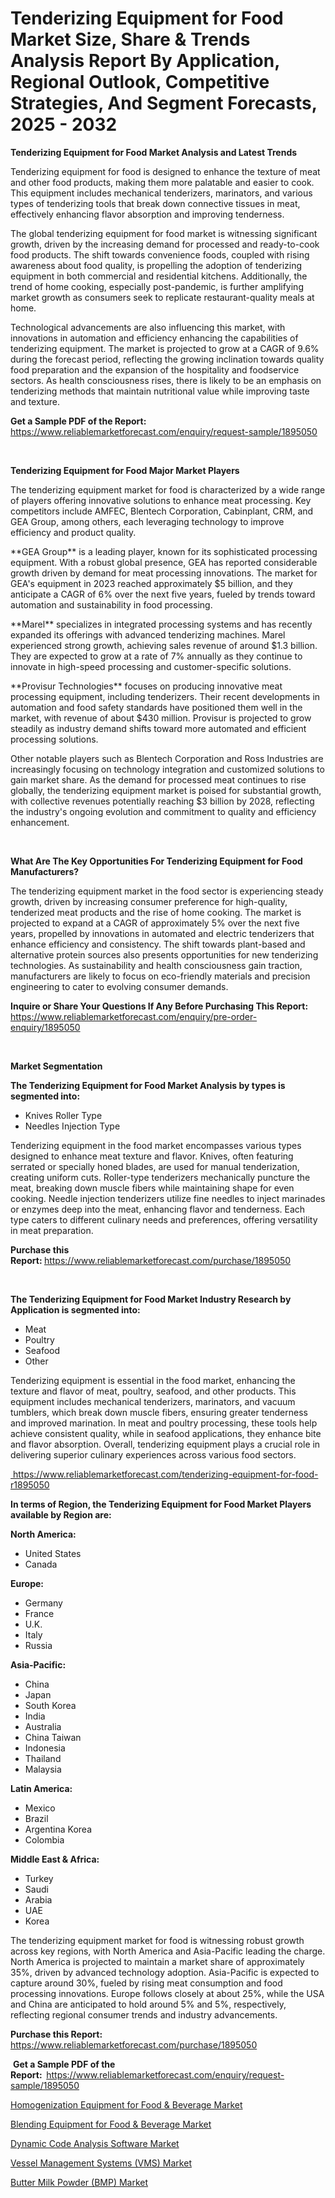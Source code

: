 <p><h1>Tenderizing Equipment for Food Market Size, Share & Trends Analysis Report By Application, Regional Outlook, Competitive Strategies, And Segment Forecasts, 2025 - 2032</h1></p><p><strong>Tenderizing Equipment for Food Market Analysis and Latest Trends</strong></p>
<p><p>Tenderizing equipment for food is designed to enhance the texture of meat and other food products, making them more palatable and easier to cook. This equipment includes mechanical tenderizers, marinators, and various types of tenderizing tools that break down connective tissues in meat, effectively enhancing flavor absorption and improving tenderness.</p><p>The global tenderizing equipment for food market is witnessing significant growth, driven by the increasing demand for processed and ready-to-cook food products. The shift towards convenience foods, coupled with rising awareness about food quality, is propelling the adoption of tenderizing equipment in both commercial and residential kitchens. Additionally, the trend of home cooking, especially post-pandemic, is further amplifying market growth as consumers seek to replicate restaurant-quality meals at home.</p><p>Technological advancements are also influencing this market, with innovations in automation and efficiency enhancing the capabilities of tenderizing equipment. The market is projected to grow at a CAGR of 9.6% during the forecast period, reflecting the growing inclination towards quality food preparation and the expansion of the hospitality and foodservice sectors. As health consciousness rises, there is likely to be an emphasis on tenderizing methods that maintain nutritional value while improving taste and texture.</p></p>
<p><strong>Get a Sample PDF of the Report:&nbsp;</strong> <a href="https://www.reliablemarketforecast.com/enquiry/request-sample/1895050?utm_campaign=1875&utm_medium=2&utm_source=Github&utm_content=ia&utm_term=28032025&utm_id=tenderizing-equipment-for-food">https://www.reliablemarketforecast.com/enquiry/request-sample/1895050</a></p>
<p>&nbsp;</p>
<p><strong>Tenderizing Equipment for Food Major Market Players</strong></p>
<p><p>The tenderizing equipment market for food is characterized by a wide range of players offering innovative solutions to enhance meat processing. Key competitors include AMFEC, Blentech Corporation, Cabinplant, CRM, and GEA Group, among others, each leveraging technology to improve efficiency and product quality.</p><p>**GEA Group** is a leading player, known for its sophisticated processing equipment. With a robust global presence, GEA has reported considerable growth driven by demand for meat processing innovations. The market for GEA's equipment in 2023 reached approximately $5 billion, and they anticipate a CAGR of 6% over the next five years, fueled by trends toward automation and sustainability in food processing.</p><p>**Marel** specializes in integrated processing systems and has recently expanded its offerings with advanced tenderizing machines. Marel experienced strong growth, achieving sales revenue of around $1.3 billion. They are expected to grow at a rate of 7% annually as they continue to innovate in high-speed processing and customer-specific solutions.</p><p>**Provisur Technologies** focuses on producing innovative meat processing equipment, including tenderizers. Their recent developments in automation and food safety standards have positioned them well in the market, with revenue of about $430 million. Provisur is projected to grow steadily as industry demand shifts toward more automated and efficient processing solutions.</p><p>Other notable players such as Blentech Corporation and Ross Industries are increasingly focusing on technology integration and customized solutions to gain market share. As the demand for processed meat continues to rise globally, the tenderizing equipment market is poised for substantial growth, with collective revenues potentially reaching $3 billion by 2028, reflecting the industry's ongoing evolution and commitment to quality and efficiency enhancement.</p></p>
<p>&nbsp;</p>
<p><strong>What Are The Key Opportunities For Tenderizing Equipment for Food Manufacturers?</strong></p>
<p><p>The tenderizing equipment market in the food sector is experiencing steady growth, driven by increasing consumer preference for high-quality, tenderized meat products and the rise of home cooking. The market is projected to expand at a CAGR of approximately 5% over the next five years, propelled by innovations in automated and electric tenderizers that enhance efficiency and consistency. The shift towards plant-based and alternative protein sources also presents opportunities for new tenderizing technologies. As sustainability and health consciousness gain traction, manufacturers are likely to focus on eco-friendly materials and precision engineering to cater to evolving consumer demands.</p></p>
<p><strong>Inquire or Share Your Questions If Any Before Purchasing This Report:</strong> <a href="https://www.reliablemarketforecast.com/enquiry/pre-order-enquiry/1895050?utm_campaign=1875&utm_medium=2&utm_source=Github&utm_content=ia&utm_term=28032025&utm_id=tenderizing-equipment-for-food">https://www.reliablemarketforecast.com/enquiry/pre-order-enquiry/1895050</a></p>
<p>&nbsp;</p>
<p><strong>Market Segmentation</strong></p>
<p><strong>The Tenderizing Equipment for Food Market Analysis by types is segmented into:</strong></p>
<p><ul><li>Knives Roller Type</li><li>Needles Injection Type</li></ul></p>
<p><p>Tenderizing equipment in the food market encompasses various types designed to enhance meat texture and flavor. Knives, often featuring serrated or specially honed blades, are used for manual tenderization, creating uniform cuts. Roller-type tenderizers mechanically puncture the meat, breaking down muscle fibers while maintaining shape for even cooking. Needle injection tenderizers utilize fine needles to inject marinades or enzymes deep into the meat, enhancing flavor and tenderness. Each type caters to different culinary needs and preferences, offering versatility in meat preparation.</p></p>
<p><strong>Purchase this Report:&nbsp;</strong><a href="https://www.reliablemarketforecast.com/purchase/1895050?utm_campaign=1875&utm_medium=2&utm_source=Github&utm_content=ia&utm_term=28032025&utm_id=tenderizing-equipment-for-food">https://www.reliablemarketforecast.com/purchase/1895050</a></p>
<p>&nbsp;</p>
<p><strong>The Tenderizing Equipment for Food Market Industry Research by Application is segmented into:</strong></p>
<p><ul><li>Meat</li><li>Poultry</li><li>Seafood</li><li>Other</li></ul></p>
<p><p>Tenderizing equipment is essential in the food market, enhancing the texture and flavor of meat, poultry, seafood, and other products. This equipment includes mechanical tenderizers, marinators, and vacuum tumblers, which break down muscle fibers, ensuring greater tenderness and improved marination. In meat and poultry processing, these tools help achieve consistent quality, while in seafood applications, they enhance bite and flavor absorption. Overall, tenderizing equipment plays a crucial role in delivering superior culinary experiences across various food sectors.</p></p>
<p><a href="https://www.reliablemarketforecast.com/tenderizing-equipment-for-food-r1895050?utm_campaign=1875&utm_medium=2&utm_source=Github&utm_content=ia&utm_term=28032025&utm_id=tenderizing-equipment-for-food">&nbsp;https://www.reliablemarketforecast.com/tenderizing-equipment-for-food-r1895050</a></p>
<p><strong>In terms of Region, the Tenderizing Equipment for Food Market Players available by Region are:</strong></p>
<p>
    <p> <strong> North America: </strong>
        <ul>
            <li>United States</li>
            <li>Canada</li>
        </ul>
        </p> 
    <p> <strong> Europe: </strong>
        <ul>
            <li>Germany</li>
            <li>France</li>
            <li>U.K.</li>
            <li>Italy</li>
            <li>Russia</li>
        </ul>
        </p> 
    <p> <strong> Asia-Pacific: </strong>
        <ul>
            <li>China</li>
            <li>Japan</li>
            <li>South Korea</li>
            <li>India</li>
            <li>Australia</li>
            <li>China Taiwan</li>
            <li>Indonesia</li>
            <li>Thailand</li>
            <li>Malaysia</li>
        </ul>
        </p> 
    <p> <strong> Latin America: </strong>
        <ul>
            <li>Mexico</li>
            <li>Brazil</li>
            <li>Argentina Korea</li>
            <li>Colombia</li>
        </ul>
        </p> 
    <p> <strong> Middle East & Africa: </strong>
        <ul>
            <li>Turkey</li>
            <li>Saudi</li>
            <li>Arabia</li>
            <li>UAE</li>
            <li>Korea</li>
        </ul>
    </p>
    </p>
<p><p>The tenderizing equipment market for food is witnessing robust growth across key regions, with North America and Asia-Pacific leading the charge. North America is projected to maintain a market share of approximately 35%, driven by advanced technology adoption. Asia-Pacific is expected to capture around 30%, fueled by rising meat consumption and food processing innovations. Europe follows closely at about 25%, while the USA and China are anticipated to hold around 5% and 5%, respectively, reflecting regional consumer trends and industry advancements.</p></p>
<p><strong>Purchase this Report: </strong><a href="https://www.reliablemarketforecast.com/purchase/1895050?utm_campaign=1875&utm_medium=2&utm_source=Github&utm_content=ia&utm_term=28032025&utm_id=tenderizing-equipment-for-food">https://www.reliablemarketforecast.com/purchase/1895050</a></p>
<p>&nbsp;<strong>Get a Sample PDF of the Report:&nbsp;&nbsp;</strong><a href="https://www.reliablemarketforecast.com/enquiry/request-sample/1895050?utm_campaign=1875&utm_medium=2&utm_source=Github&utm_content=ia&utm_term=28032025&utm_id=tenderizing-equipment-for-food">https://www.reliablemarketforecast.com/enquiry/request-sample/1895050</a></p>
<p><strong></strong></p>
<p><p><a href="https://github.com/kevoncesya4j/Market-Research-Report-List-1/blob/main/homogenization-equipment-for-food-beverage-market.md?utm_campaign=1875&utm_medium=2&utm_source=Github&utm_content=ia&utm_term=28032025&utm_id=tenderizing-equipment-for-food">Homogenization Equipment for Food & Beverage Market</a></p><p><a href="https://github.com/sitarzerpa3d/Market-Research-Report-List-1/blob/main/blending-equipment-for-food-beverage-market.md?utm_campaign=1875&utm_medium=2&utm_source=Github&utm_content=ia&utm_term=28032025&utm_id=tenderizing-equipment-for-food">Blending Equipment for Food & Beverage Market</a></p><p><a href="https://github.com/yenagmah/Market-Research-Report-List-1/blob/main/dynamic-code-analysis-software-market.md?utm_campaign=1875&utm_medium=2&utm_source=Github&utm_content=ia&utm_term=28032025&utm_id=tenderizing-equipment-for-food">Dynamic Code Analysis Software Market</a></p><p><a href="https://github.com/omemaeuseda/Market-Research-Report-List-1/blob/main/vessel-management-systems-vms-market.md?utm_campaign=1875&utm_medium=2&utm_source=Github&utm_content=ia&utm_term=28032025&utm_id=tenderizing-equipment-for-food">Vessel Management Systems (VMS) Market</a></p><p><a href="https://github.com/rentzszaszjn/Market-Research-Report-List-1/blob/main/butter-milk-powder-bmp-market.md?utm_campaign=1875&utm_medium=2&utm_source=Github&utm_content=ia&utm_term=28032025&utm_id=tenderizing-equipment-for-food">Butter Milk Powder (BMP) Market</a></p></p>
